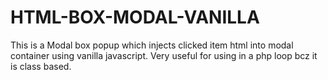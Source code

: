 # HTML-BOX-MODAL-VANILLA
This is a Modal box popup which injects clicked item html into modal container using vanilla javascript. Very useful for using in a php loop bcz it is class based.
